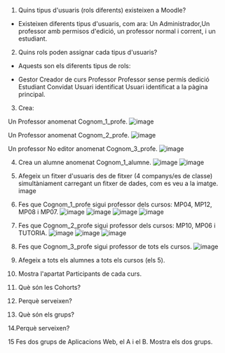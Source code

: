 1. Quins tipus d'usuaris (rols diferents) existeixen a Moodle?
- Existeixen diferents tipus d'usuaris, com ara: Un Administrador,Un professor amb permisos d'edició, un professor normal i corrent, i un estudiant.

2. Quins rols poden assignar cada tipus d'usuaris?

- Aquests son els diferents tipus de rols:

- Gestor Creador de curs  Professor  Professor sense permís dedició  Estudiant  Convidat  Usuari identificat  Usuari identificat a la pàgina principal.

3. Crea:


Un Professor anomenat Cognom_1_profe.
![image](https://user-images.githubusercontent.com/119657664/211898521-2d33f4a0-a993-4320-a338-11caac6073ab.png)


Un Professor anomenat Cognom_2_profe.
![image](https://user-images.githubusercontent.com/119657664/211902908-a07bf331-964c-45cc-9b1d-2ee5bd6e52d4.png)


Un professor No editor anomenat Cognom_3_profe.
![image](https://user-images.githubusercontent.com/119657664/211902754-34484abf-b936-4c5b-a55b-5d0da19b3c45.png)


4. Crea un alumne anomenat Cognom_1_alumne.
![image](https://user-images.githubusercontent.com/119657664/211903571-8d4a36d2-061e-4343-916d-cbb3f7c4166b.png)
![image](https://user-images.githubusercontent.com/119657664/211904523-98cb02d2-597d-40a5-8b28-285b5740efc6.png)


5. Afegeix un fitxer d'usuaris des de fitxer (4 companys/es de classe) simultàniament carregant un fitxer de dades, com es veu a la imatge.
image

6. Fes que Cognom_1_profe sigui professor dels cursos: MP04, MP12, MP08 i MP07.
![image](https://user-images.githubusercontent.com/119657664/211905304-c9a516c9-393d-4931-9025-398e09b88911.png)
![image](https://user-images.githubusercontent.com/119657664/212045284-29c3af68-de94-4fe6-8f9d-1cb20aa1cc83.png)
![image](https://user-images.githubusercontent.com/119657664/212045372-18ce1c7a-a571-4daf-9873-67a27179a331.png)
![image](https://user-images.githubusercontent.com/119657664/212045459-da7cc243-1b35-4a50-9c33-eec05d2f6cd4.png)




7. Fes que Cognom_2_profe sigui professor dels cursos: MP10, MP06 i TUTORIA.
![image](https://user-images.githubusercontent.com/119657664/212045618-7a92121d-54c1-4b44-8437-b98dd6930cde.png)
![image](https://user-images.githubusercontent.com/119657664/212045726-382f9525-bbba-41da-be2a-520c02dded76.png)
![image](https://user-images.githubusercontent.com/119657664/212045819-0914ece2-61f7-4ad2-ab47-40d1c12c1048.png)




8. Fes que Cognom_3_profe sigui professor de tots els cursos.
![image](https://user-images.githubusercontent.com/119657664/212047139-93c1301c-4ff7-40df-b33a-4e2bac26e66a.png)


9. Afegeix a tots els alumnes a tots els cursos (els 5).


10. Mostra l'apartat Participants de cada curs.


11. Què són les Cohorts?


12. Perquè serveixen?


13. Què són els grups?


14.Perquè serveixen?


15 Fes dos grups de Aplicacions Web, el A i el B. Mostra els dos grups.



